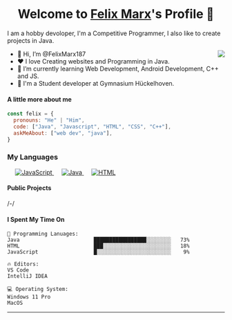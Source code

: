 <p align="center">
  <h1 align="center">Welcome to <a href="https://github.com/FelixMarx187">Felix Marx</a>'s Profile 👋</h1>
</p>
<p align="center">
</p>
<p>I am a hobby devoloper, I'm a Competitive Programmer, I also like to create projects in Java.</p>
<img align="right" src="https://media.giphy.com/media/M9gbBd9nbDrOTu1Mqx/giphy.gif">
<ul>
  <li>👋 Hi, I’m @FelixMarx187</li>
  <li>❤️ I love Creating websites and Programming in Java.</li>
  <li>🌱 I’m currently learning Web Development, Android Development, C++ and JS.</li>
  <li>💼 I'm a Student developer at Gymnasium Hückelhoven.</li>
</ul>

#### A little more about me
```javascript
const felix = {
  pronouns: "He" | "Him",
  code: ["Java", "Javascript", "HTML", "CSS", "C++"],
  askMeAbout: ["web dev", "java"],
}
```
### My Languages
&emsp;
  <a href="https://developer.mozilla.org/en-US/docs/Web/JavaScript" target="_blank"> 
     <img alt="JavaScript" src="https://img.shields.io/badge/JavaScript%20-%23F7DF1E.svg?style=plastic&logo=javascript&logoColor=black">
   </a>
  &emsp;
  <a href="https://www.java.com" target="_blank"> 
    <img alt="Java" src="https://img.shields.io/badge/Java-%23007396.svg?style=plastic&logo=java&logoColor=white">
  </a>
  &emsp; 
  <a href="https://www.w3.org/html/" target="_blank"> 
   <img alt="HTML" src="https://img.shields.io/badge/HTML5%20-%23E34F26.svg?style=plastic&logo=html5&logoColor=white">
  </a>   
  
#### Public Projects
/-/

#### I Spent My Time On
```text
💬 Programming Lanuages:
Java                        █████████████████░░░░░░░░   73% 
HTML                        ███░░░░░░░░░░░░░░░░░░░░░░   18% 
JavaScript                  █░░░░░░░░░░░░░░░░░░░░░░░░    9% 

🔥 Editors:
VS Code              
IntelliJ IDEA   

💻 Operating System:
Windows 11 Pro
MacOS
```
------
